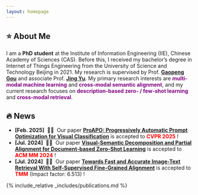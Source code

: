 ```yaml
---
layout: homepage
---
```


## ⭐️ About Me

I am a **PhD student** at the Institute of Information Engineering (IIE), Chinese Academy of Sciences (CAS). Before this, I received my bachelor’s degree in Internet of Things Engineering from the University of Science and Technology Beijing in 2021. My research is supervised by Prof. **[Gaopeng Gou](https://people.ucas.ac.cn/~gougaopeng)** and associate Prof. **[Jing Yu](https://mmlab-iie.github.io/#welcome)**. 
My primary research interests are **<span style="color:purple">multi-modal machine learning</span>** and **<span style="color:purple">cross-modal semantic alignment</span>**, and my current research focuses on **<span style="color:purple">description-based zero- / few-shot learning</span>** and **<span style="color:purple">cross-modal retrieval</span>**.


<!-- ## Research Interests

- **Computer Vision:** image recognition, image generation, video captioning
- **Machine Learning:** meta-learning, incremental learning, transfer learning -->

## 🔥 News

- **[Feb. 2025]** &nbsp;🎉🎉&nbsp; Our paper **[ProAPO: Progressively Automatic Prompt Optimization for Visual Classification](https://arxiv.org/abs/2502.19844)** is accepted to **<span style="color:red">CVPR 2025</span>**&nbsp;!
- **[Jul. 2024]** &nbsp;🎉🎉&nbsp; Our paper **[Visual-Semantic Decomposition and Partial Alignment for Document-based Zero-Shot Learning](https://arxiv.org/abs/2407.15613)** is accepted to **<span style="color:red">ACM MM 2024</span>**&nbsp;!
- **[Jul. 2024]** &nbsp;🎉🎉&nbsp; Our paper **[Towards Fast and Accurate Image-Text Retrieval With Self-Supervised Fine-Grained Alignment](https://ieeexplore.ieee.org/document/10138045)** is accepted to **<span style="color:red">TMM</span>** (Impact factor: 6.513)&nbsp;!

{% include_relative _includes/publications.md %}

<!-- {% include_relative _includes/services.md %} -->

